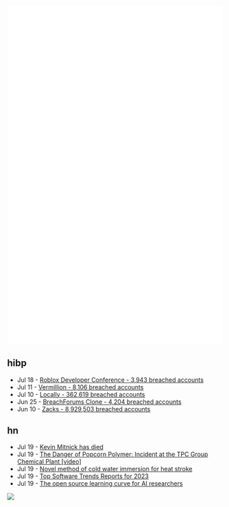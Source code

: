 ![Metrics](https://raw.githubusercontent.com/phixion/phixion/master/metrics.svg)

## hibp

<!--
for https://github.com/phixion/phixion/blob/main/.github/workflows/feeds.yml
-->
<!--START_SECTION:haveibeenpwnd-->
- Jul 18 - [Roblox Developer Conference - 3,943 breached accounts](https://haveibeenpwned.com/PwnedWebsites#RobloxDeveloperConference)
- Jul 11 - [Vermillion - 8,106 breached accounts](https://haveibeenpwned.com/PwnedWebsites#Vermillion)
- Jul 10 - [Locally - 362,619 breached accounts](https://haveibeenpwned.com/PwnedWebsites#Locally)
- Jun 25 - [BreachForums Clone - 4,204 breached accounts](https://haveibeenpwned.com/PwnedWebsites#BreachForumsClone)
- Jun 10 - [Zacks - 8,929,503 breached accounts](https://haveibeenpwned.com/PwnedWebsites#Zacks)
<!--END_SECTION:haveibeenpwnd-->

## hn

<!--
for https://github.com/phixion/phixion/blob/main/.github/workflows/feeds.yml
-->
<!--START_SECTION:hn-->
- Jul 19 - [Kevin Mitnick has died](https://www.dignitymemorial.com/obituaries/las-vegas-nv/kevin-mitnick-11371668)
- Jul 19 - [The Danger of Popcorn Polymer: Incident at the TPC Group Chemical Plant [video]](https://www.youtube.com/watch?v=6-3BFXpBcjc)
- Jul 19 - [Novel method of cold water immersion for heat stroke](https://onlinelibrary.wiley.com/doi/epdf/10.1002/emp2.12007)
- Jul 19 - [Top Software Trends Reports for 2023](http://www.ofbizian.com/2023/07/top-20-must-read-software-reports.html)
- Jul 19 - [The open source learning curve for AI researchers](https://www.supervised.news/p/the-open-source-learning-curve-for)
<!--END_SECTION:hn-->

<!--
for https://yhype.me
-->
![](https://hit.yhype.me/github/profile?user_id=13013670)
